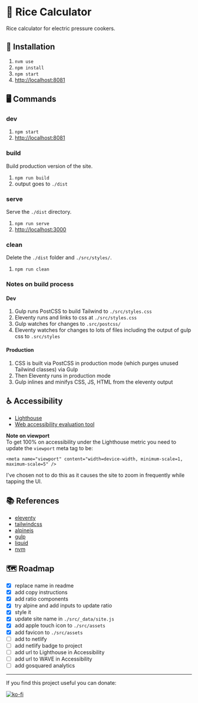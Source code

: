 # 🍚 Rice Calculator

Rice calculator for electric pressure cookers.

## 💾 Installation

1. `nvm use`
2. `npm install`
3. `npm start`
4. <http://localhost:8081>

## 🖥 Commands

### dev

1. `npm start`
2. <http://localhost:8081>

### build

Build production version of the site.

1. `npm run build`
2. output goes to `./dist`

### serve

Serve the `./dist` directory.

1. `npm run serve`
2. <http://localhost:3000>

### clean

Delete the `./dist` folder and `./src/styles/`.

1. `npm run clean`

### Notes on build process

#### Dev

1. Gulp runs PostCSS to build Tailwind to `./src/styles.css`
2. Eleventy runs and links to css at `./src/styles.css`
3. Gulp watches for changes to `.src/postcss/`
4. Eleventy watches for changes to lots of files including the output of gulp css to `.src/styles`

#### Production

1. CSS is built via PostCSS in production mode (which purges unused Tailwind classes) via Gulp
2. Then Eleventy runs in production mode
3. Gulp inlines and minifys CSS, JS, HTML from the eleventy output

## ♿️ Accessibility

- [Lighthouse](https://developers.google.com/speed/pagespeed/insights/?url=)
- [Web accessibility evaluation tool](https://wave.webaim.org/report#/)

**Note on viewport**  
To get 100% on accessibility under the Lighthouse metric you need to update the `viewport` meta tag to be:

```
<meta name="viewport" content="width=device-width, minimum-scale=1, maximum-scale=5" />
```

I've chosen not to do this as it causes the site to zoom in frequently while tapping the UI.

## 📚 References

- [eleventy](https://www.11ty.dev)
- [tailwindcss](https://tailwindcss.com)
- [alpinejs](https://github.com/alpinejs/alpine)
- [gulp](https://gulpjs.com)
- [liquid](https://liquidjs.com)
- [nvm](https://github.com/nvm-sh/nvm)

## 🗺 Roadmap

- [x] replace name in readme
- [x] add copy instructions
- [x] add ratio components
- [x] try alpine and add inputs to update ratio
- [x] style it
- [x] update site name in `./src/_data/site.js`
- [x] add apple touch icon to `./src/assets`
- [x] add favicon to `./src/assets`
- [ ] add to netlify
- [ ] add netlify badge to project
- [ ] add url to Lighthouse in Accessibility
- [ ] add url to WAVE in Accessibility
- [ ] add gosquared analytics

---

If you find this project useful you can donate:

[![ko-fi](https://ko-fi.com/img/githubbutton_sm.svg)](https://ko-fi.com/G2G33AMQO)
